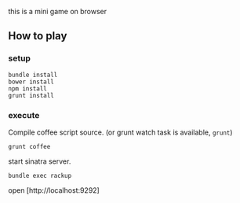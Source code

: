 this is a mini game on browser

## How to play

### setup

```
bundle install
bower install
npm install
grunt install
```

### execute

Compile coffee script source.
(or grunt watch task is available, ```grunt```)

```
grunt coffee
```

start sinatra server.

```
bundle exec rackup
```

open [http://localhost:9292]

